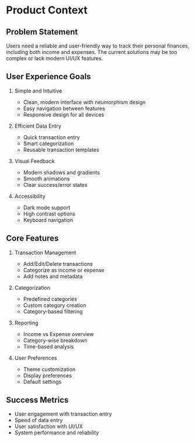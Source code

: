 # Product Context

## Problem Statement

Users need a reliable and user-friendly way to track their personal finances, including both income and expenses. The current solutions may be too complex or lack modern UI/UX features.

## User Experience Goals

1. Simple and Intuitive

   - Clean, modern interface with neumorphism design
   - Easy navigation between features
   - Responsive design for all devices

2. Efficient Data Entry

   - Quick transaction entry
   - Smart categorization
   - Reusable transaction templates

3. Visual Feedback

   - Modern shadows and gradients
   - Smooth animations
   - Clear success/error states

4. Accessibility
   - Dark mode support
   - High contrast options
   - Keyboard navigation

## Core Features

1. Transaction Management

   - Add/Edit/Delete transactions
   - Categorize as income or expense
   - Add notes and metadata

2. Categorization

   - Predefined categories
   - Custom category creation
   - Category-based filtering

3. Reporting

   - Income vs Expense overview
   - Category-wise breakdown
   - Time-based analysis

4. User Preferences
   - Theme customization
   - Display preferences
   - Default settings

## Success Metrics

- User engagement with transaction entry
- Speed of data entry
- User satisfaction with UI/UX
- System performance and reliability
